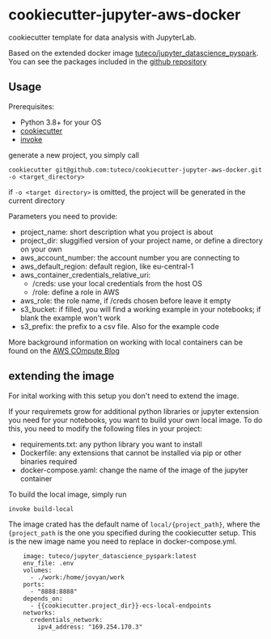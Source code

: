 # cookiecutter-jupyter-aws-docker

cookiecutter template for data analysis with JupyterLab.

Based on the extended docker image [tuteco/jupyter_datascience_pyspark](https://hub.docker.com/r/tuteco/jupyter_datascience_pyspark).
You can see the packages included in the [github repository](https://github.com/tuteco/jupyter_datascience_pyspark)

## Usage
Prerequisites:
- Python 3.8+ for your OS
- [cookiecutter](https://pypi.org/project/cookiecutter/)
- [invoke](https://pypi.org/project/invoke/)

generate a new project, you simply call
```
cookiecutter git@github.com:tuteco/cookiecutter-jupyter-aws-docker.git -o <target_directory>
```
if `-o <target directory>` is omitted, the project will be generated in the current directory 

Parameters you need to provide:
- project_name: short description what you project is about
- project_dir: sluggified version of your project name, or define a directory on your own
- aws_account_number: the account number you are connecting to
- aws_default_region: default region, like eu-central-1
- aws_container_credentials_relative_uri:
    - /creds: use your local credentials from the host OS
    - /role: define a role in AWS
- aws_role: the role name, if /creds chosen before leave it empty
- s3_bucket: if filled, you will find a working example in your notebooks; if blank the example won't work
- s3_prefix: the prefix to a csv file. Also for the example code

More background information on working with local containers can be found on the 
[AWS COmpute Blog](https://aws.amazon.com/blogs/compute/a-guide-to-locally-testing-containers-with-amazon-ecs-local-endpoints-and-docker-compose/)

## extending the image
For inital working with this setup you don't need to extend the image.

If your requiremets grow for additional python libraries or jupyter extension you need for your notebooks,
you want to build your own local image. To do this, you need to modify the following files in your project:
- requirements.txt: any python library you want to install 
- Dockerfile: any extensions that cannot be installed via pip or other binaries required
- docker-compose.yaml: change the name of the image of the jupyter container

To build the local image, simply run
```
invoke build-local
```

The image crated has the default name of ``local/{project_path}``, where the `{project_path` is the one you specified 
during the cookiecutter setup. This is the new image name you need to replace in docker-compose.yml.

```
    image: tuteco/jupyter_datascience_pyspark:latest
    env_file: .env
    volumes:
      - ./work:/home/jovyan/work
    ports:
      - "8888:8888"
    depends_on:
      - {{cookiecutter.project_dir}}-ecs-local-endpoints
    networks:
      credentials_network:
        ipv4_address: "169.254.170.3"
```

